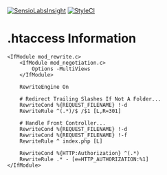 [![SensioLabsInsight](https://img.shields.io/sensiolabs/i/76b2c9fd-06e0-4fbc-a325-f76eab8cfb34.svg?style=flat-square)](https://insight.sensiolabs.com/projects/76b2c9fd-06e0-4fbc-a325-f76eab8cfb34) [![StyleCI](https://styleci.io/repos/29657205/shield)](https://styleci.io/repos/29657205)

# .htaccess Information

```
<IfModule mod_rewrite.c>
    <IfModule mod_negotiation.c>
        Options -MultiViews
    </IfModule>

    RewriteEngine On

    # Redirect Trailing Slashes If Not A Folder...
    RewriteCond %{REQUEST_FILENAME} !-d
    RewriteRule ^(.*)/$ /$1 [L,R=301]

    # Handle Front Controller...
    RewriteCond %{REQUEST_FILENAME} !-d
    RewriteCond %{REQUEST_FILENAME} !-f
    RewriteRule ^ index.php [L]

    RewriteCond %{HTTP:Authorization} ^(.*)
    RewriteRule .* - [e=HTTP_AUTHORIZATION:%1]
</IfModule>
```
